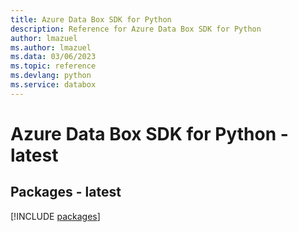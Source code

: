 ```yaml
---
title: Azure Data Box SDK for Python
description: Reference for Azure Data Box SDK for Python
author: lmazuel
ms.author: lmazuel
ms.data: 03/06/2023
ms.topic: reference
ms.devlang: python
ms.service: databox
---
```

# Azure Data Box SDK for Python - latest
## Packages - latest
[!INCLUDE [packages](data-box-index.md)]